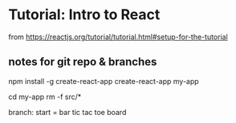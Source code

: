 # Tutorial: Intro to React

from https://reactjs.org/tutorial/tutorial.html#setup-for-the-tutorial

## notes for git repo & branches

npm install -g create-react-app
create-react-app my-app

cd my-app
rm -f src/*

branch: start  = bar tic tac toe board
